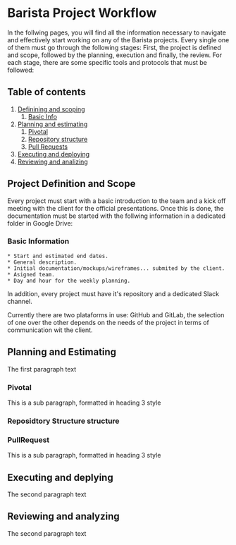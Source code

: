 # Barista Project Workflow 
In the follwing pages, you will find all the information necessary to navigate and effectively start working on any of the Barista projects. 
Every single one of them  must go through the following stages: First, the project is defined and scope, followed by the planning, execution  and finally, the review. For each stage, there are some specific tools and protocols that must be followed:
 
## Table of contents 
1. [Definining and scoping](#scope)
    1. [Basic Info](#basic)
2. [Planning and estimating](#planning)
    1. [Pivotal](#pivotal)
    2. [Repository structure](#structure)
    3. [Pull Requests](#pr)
3. [Executing and deploying](#execution)
4. [Reviewing and analizing](#review)


## Project Definition and Scope <a name="scope"></a> 
Every project must start with a basic introduction to the team and a kick off meeting with the client for the official presentations. Once this is done, the documentation must be started with the follwing information in a dedicated folder in Google Drive:

### Basic Information <a name="basic"></a>
    * Start and estimated end dates.
    * General description.
    * Initial documentation/mockups/wireframes... submited by the client.
    * Asigned team.
    * Day and hour for the weekly planning. 
    
In addition, every project must have it's repository and a dedicated Slack channel.

Currently there are two plataforms in use: GitHub and GitLab, the selection of one over the other depends on the needs of the project in terms of communication wit the client.

## Planning and Estimating <a name="planning"></a> 
The first paragraph text 
 
### Pivotal <a name="pivotal"></a> 
This is a sub paragraph, formatted in heading 3 style 

### Reposidtory Structure <a>structure</a>

### PullRequest <a name="pr"></a> 
This is a sub paragraph, formatted in heading 3 style 

## Executing and deplying <a name="execution"></a>
The second paragraph text

## Reviewing and analyzing <a name="review"></a>
The second paragraph text
